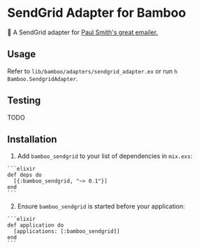 # SendGrid Adapter for Bamboo

:bamboo: A SendGrid adapter for [Paul Smith's great emailer.](https://github.com/paulcsmith/bamboo)

## Usage

Refer to `lib/bamboo/adapters/sendgrid_adapter.ex` or run `h Bamboo.SendgridAdapter`.

## Testing

TODO

## Installation

  1. Add `bamboo_sendgrid` to your list of dependencies in `mix.exs`:

    ```elixir
    def deps do
      [{:bamboo_sendgrid, "~> 0.1"}]
    end
    ```

  2. Ensure `bamboo_sendgrid` is started before your application:

    ```elixir
    def application do
      [applications: [:bamboo_sendgrid]]
    end
    ```

